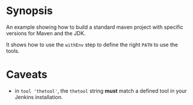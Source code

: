 # Synopsis

An example showing how to build a standard maven project with specific
versions for Maven and the JDK.

It shows how to use the `withEnv` step to define the right `PATH` to use the tools.

# Caveats

* in `tool 'thetool'`, the `thetool` string **must** match a defined
  tool in your Jenkins installation.

